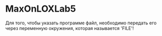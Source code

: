 # MaxOnLOXLab5
<p>Для того, чтобы указать программе файл, необходимо передать его через переменную окружения, которая называется 'FILE'!</p>
